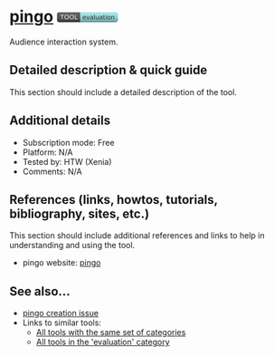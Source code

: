 # [pingo](https://trypingo.com/)  [<img src="images/evaluation.png" align="bottom">](https://github.com/e-CLOSE/Toolbox/issues?q=label%3A01_TOOL+label%3Aevaluation)

Audience interaction system.


## Detailed description & quick guide

This section should include a detailed description of the tool.


## Additional details

- Subscription mode: Free
- Platform: N/A
- Tested by: HTW (Xenia)
- Comments: N/A


## References (links, howtos, tutorials, bibliography, sites, etc.)

This section should include additional references and links to help in
understanding and using the tool.

- pingo website: [pingo](https://trypingo.com/)


## See also...

- [pingo creation issue](https://github.com/e-CLOSE/Toolbox/issues/83)
- Links to similar tools:
  - [All tools with the same set of categories](https://github.com/e-CLOSE/Toolbox/issues?q=label%3A01_TOOL+label%3Aevaluation)
  - [All tools in the 'evaluation' category](https://github.com/e-CLOSE/Toolbox/issues?q=label%3A01_TOOL+label%3Aevaluation)
